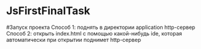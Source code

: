 # JsFirstFinalTask

#Запуск проекта
Способ 1: поднять в директории application http-сервер
Способ 2: открыть index.html с помощью какой-нибудь ide, которая автоматически при открытии поднимет http-сервер
